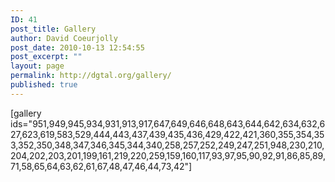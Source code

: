 ```yaml
---
ID: 41
post_title: Gallery
author: David Coeurjolly
post_date: 2010-10-13 12:54:55
post_excerpt: ""
layout: page
permalink: http://dgtal.org/gallery/
published: true
---
```

[gallery ids="951,949,945,934,931,913,917,647,649,646,648,643,644,642,634,632,627,623,619,583,529,444,443,437,439,435,436,429,422,421,360,355,354,353,352,350,348,347,346,345,344,340,258,257,252,249,247,251,948,230,210,204,202,203,201,199,161,219,220,259,159,160,117,93,97,95,90,92,91,86,85,89,71,58,65,64,63,62,61,67,48,47,46,44,73,42"]

&nbsp;
